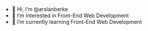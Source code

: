 - 👋 Hi, I’m @arslanberke
- 👀 I’m interested in Front-End Web Development
- 🌱 I’m currently learning Front-End Web Development

<!---
arslanberke/arslanberke is a ✨ special ✨ repository because its `README.md` (this file) appears on your GitHub profile.
You can click the Preview link to take a look at your changes.
--->
